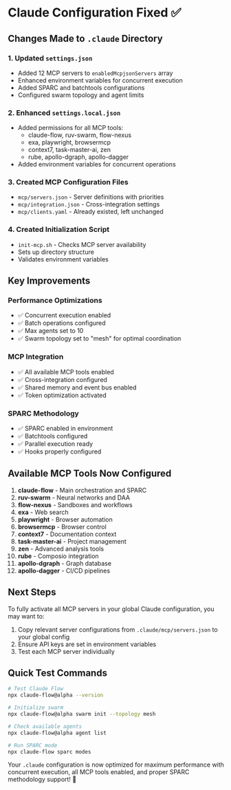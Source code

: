 # Claude Configuration Fixed ✅

## Changes Made to `.claude` Directory

### 1. **Updated `settings.json`**
- Added 12 MCP servers to `enabledMcpjsonServers` array
- Enhanced environment variables for concurrent execution
- Added SPARC and batchtools configurations
- Configured swarm topology and agent limits

### 2. **Enhanced `settings.local.json`**
- Added permissions for all MCP tools:
  - claude-flow, ruv-swarm, flow-nexus
  - exa, playwright, browsermcp
  - context7, task-master-ai, zen
  - rube, apollo-dgraph, apollo-dagger
- Added environment variables for concurrent operations

### 3. **Created MCP Configuration Files**
- `mcp/servers.json` - Server definitions with priorities
- `mcp/integration.json` - Cross-integration settings
- `mcp/clients.yaml` - Already existed, left unchanged

### 4. **Created Initialization Script**
- `init-mcp.sh` - Checks MCP server availability
- Sets up directory structure
- Validates environment variables

## Key Improvements

### Performance Optimizations
- ✅ Concurrent execution enabled
- ✅ Batch operations configured
- ✅ Max agents set to 10
- ✅ Swarm topology set to "mesh" for optimal coordination

### MCP Integration
- ✅ All available MCP tools enabled
- ✅ Cross-integration configured
- ✅ Shared memory and event bus enabled
- ✅ Token optimization activated

### SPARC Methodology
- ✅ SPARC enabled in environment
- ✅ Batchtools configured
- ✅ Parallel execution ready
- ✅ Hooks properly configured

## Available MCP Tools Now Configured

1. **claude-flow** - Main orchestration and SPARC
2. **ruv-swarm** - Neural networks and DAA
3. **flow-nexus** - Sandboxes and workflows
4. **exa** - Web search
5. **playwright** - Browser automation
6. **browsermcp** - Browser control
7. **context7** - Documentation context
8. **task-master-ai** - Project management
9. **zen** - Advanced analysis tools
10. **rube** - Composio integration
11. **apollo-dgraph** - Graph database
12. **apollo-dagger** - CI/CD pipelines

## Next Steps

To fully activate all MCP servers in your global Claude configuration, you may want to:

1. Copy relevant server configurations from `.claude/mcp/servers.json` to your global config
2. Ensure API keys are set in environment variables
3. Test each MCP server individually

## Quick Test Commands

```bash
# Test Claude Flow
npx claude-flow@alpha --version

# Initialize swarm
npx claude-flow@alpha swarm init --topology mesh

# Check available agents
npx claude-flow@alpha agent list

# Run SPARC mode
npx claude-flow sparc modes
```

Your `.claude` configuration is now optimized for maximum performance with concurrent execution, all MCP tools enabled, and proper SPARC methodology support! 🚀